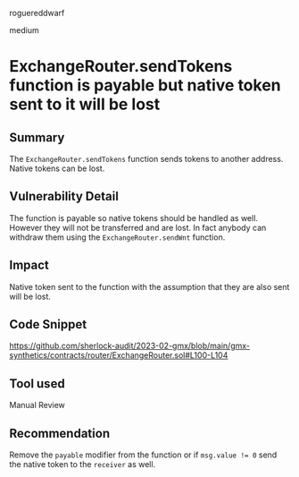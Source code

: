 roguereddwarf

medium

# ExchangeRouter.sendTokens function is payable but native token sent to it will be lost

## Summary
The `ExchangeRouter.sendTokens` function sends tokens to another address.
Native tokens can be lost.

## Vulnerability Detail
The function is payable so native tokens should be handled as well.
However they will not be transferred and are lost.
In fact anybody can withdraw them using the `ExchangeRouter.sendWnt` function.

## Impact
Native token sent to the function with the assumption that they are also sent will be lost.

## Code Snippet
https://github.com/sherlock-audit/2023-02-gmx/blob/main/gmx-synthetics/contracts/router/ExchangeRouter.sol#L100-L104

## Tool used
Manual Review

## Recommendation
Remove the `payable` modifier from the function or if `msg.value != 0` send the native token to the `receiver` as well.